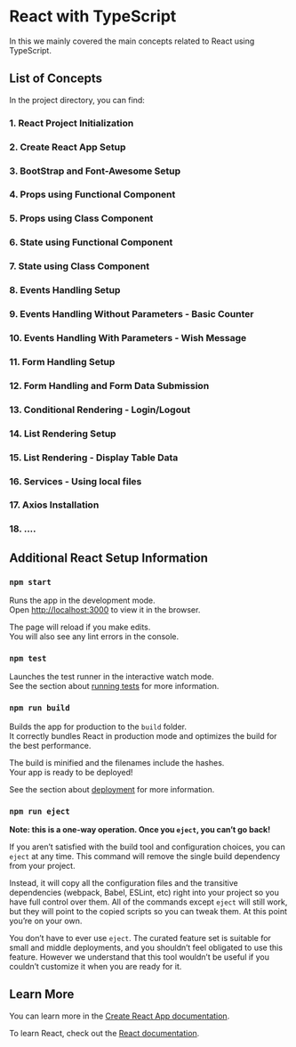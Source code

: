 # React with TypeScript

In this we mainly covered the main concepts related to React using TypeScript.

## List of Concepts

In the project directory, you can find:

### 1. React Project Initialization

### 2. Create React App Setup

### 3. BootStrap and Font-Awesome Setup

### 4. Props using Functional Component

### 5. Props using Class Component

### 6. State using Functional Component

### 7. State using Class Component

### 8. Events Handling Setup

### 9. Events Handling Without Parameters - Basic Counter

### 10. Events Handling With Parameters - Wish Message

### 11. Form Handling Setup

### 12. Form Handling and Form Data Submission

### 13. Conditional Rendering - Login/Logout

### 14. List Rendering Setup

### 15. List Rendering - Display Table Data

### 16. Services - Using local files

### 17. Axios Installation

### 18. ....



## Additional React Setup Information

### `npm start`

Runs the app in the development mode.\
Open [http://localhost:3000](http://localhost:3000) to view it in the browser.

The page will reload if you make edits.\
You will also see any lint errors in the console.

### `npm test`

Launches the test runner in the interactive watch mode.\
See the section about [running tests](https://facebook.github.io/create-react-app/docs/running-tests) for more information.

### `npm run build`

Builds the app for production to the `build` folder.\
It correctly bundles React in production mode and optimizes the build for the best performance.

The build is minified and the filenames include the hashes.\
Your app is ready to be deployed!

See the section about [deployment](https://facebook.github.io/create-react-app/docs/deployment) for more information.

### `npm run eject`

**Note: this is a one-way operation. Once you `eject`, you can’t go back!**

If you aren’t satisfied with the build tool and configuration choices, you can `eject` at any time. This command will remove the single build dependency from your project.

Instead, it will copy all the configuration files and the transitive dependencies (webpack, Babel, ESLint, etc) right into your project so you have full control over them. All of the commands except `eject` will still work, but they will point to the copied scripts so you can tweak them. At this point you’re on your own.

You don’t have to ever use `eject`. The curated feature set is suitable for small and middle deployments, and you shouldn’t feel obligated to use this feature. However we understand that this tool wouldn’t be useful if you couldn’t customize it when you are ready for it.

## Learn More

You can learn more in the [Create React App documentation](https://facebook.github.io/create-react-app/docs/getting-started).

To learn React, check out the [React documentation](https://reactjs.org/).
